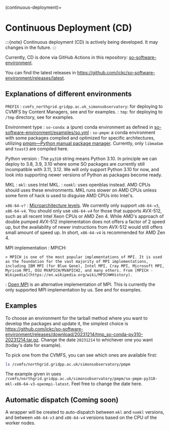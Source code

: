(continuous-deployment)=
# Continuous Deployment (CD)

:::{note}
Continuous deployment (CD) is actively being developed. It may changes in the future.
:::

Currently, CD is done via GitHub Actions in this repository: [so-software-environment](https://github.com/ickc/so-software-environment).

You can find the latest releases in <https://github.com/ickc/so-software-environment/releases/latest>.

## Explanations of different environments

`PREFIX`
: `cvmfs_northgrid.gridpp.ac.uk_simonsobservatory`: for deploying to CVMFS by Content Managers, see [](#cvmfs-simple) and [](#OpenMPI-CVMFS) for examples.
: `tmp`: for deploying to `/tmp` directory, see [](#tarball-deployment) for examples.

Environment type
: `so-conda`: a (pure) conda environment as defined in [so-software-environment/examples/so.yml](https://github.com/ickc/so-software-environment/blob/main/examples/so.yml)
: `so-pmpm`: a conda environment with some packages compiled and optimized for specific architectures, utilizing [pmpm—Python manual package manager](https://python-pmpm.readthedocs.io/en/latest/). Currently, only `libmadam` and `toast3` are compiled here.

Python version
: The `py310` string means Python 3.10. In principle we can deploy to 3.8, 3.9, 3.10 where some SO packages are currently still incompatible with 3.11, 3.12. We will only support Python 3.10 for now, and look into supporting newer versions of Python as packages become ready.

MKL
: `mkl`: uses Intel MKL.
: `nomkl`: uses openblas instead. AMD CPUs should uses these environments. MKL runs slower on AMD CPUs unless some form of hack is used to disguise AMD CPUs into Intel's.

`x86-64-v?`
: [Microarchitecture levels](https://en.wikipedia.org/wiki/X86-64#Microarchitecture_levels). We currently only support `x86-64-v3`, `x86-64-v4`.
You should only use `x86-64-v4` for those that supports AVX-512, such as all recent Intel Xeon CPUs or AMD Zen 4. While AMD's approach of double pumped AVX-512 implementation does not offers a factor of 2 speed up, but the availability of newer instructions from AVX-512 would still offers small amount of speed up. In short, `x86-64-v4` is recommended for AMD Zen 4.

MPI implementation
: MPICH:

    > MPICH is one of the most popular implementations of MPI. It is used as the foundation for the vast majority of MPI implementations, including IBM MPI (for Blue Gene), Intel MPI, Cray MPI, Microsoft MPI, Myricom MPI, OSU MVAPICH/MVAPICH2, and many others. From [MPICH - Wikipedia](https://en.wikipedia.org/wiki/MPICH#History).
: [Open MPI](https://en.wikipedia.org/wiki/Open_MPI) is an alternative implementation of MPI. This is currently the only supported MPI implementation by us. See [](#cvmfs-simple) and [](#OpenMPI-CVMFS) for examples.

## Examples

To choose an environment for the tarball method where you want to develop the packages and update it, the simplest choice is <https://github.com/ickc/so-software-environment/releases/download/20231214/tmp_so-conda-py310-20231214.tar.gz>. Change the date `20231214` to whichever one you want (today's date for example).

To pick one from the CVMFS, you can see which ones are available first:

```sh
ls /cvmfs/northgrid.gridpp.ac.uk/simonsobservatory/pmpm
```

The example given in [](#OpenMPI-CVMFS) uses `/cvmfs/northgrid.gridpp.ac.uk/simonsobservatory/pmpm/so-pmpm-py310-mkl-x86-64-v3-openmpi-latest`. Feel free to change the date here.

## Automatic dispatch (Coming soon)

A wrapper will be created to auto-dispatch between `mkl` and `nomkl` versions, and between `x86-64-v3` and `x86-64-v4` versions based on the CPU of the worker nodes.
